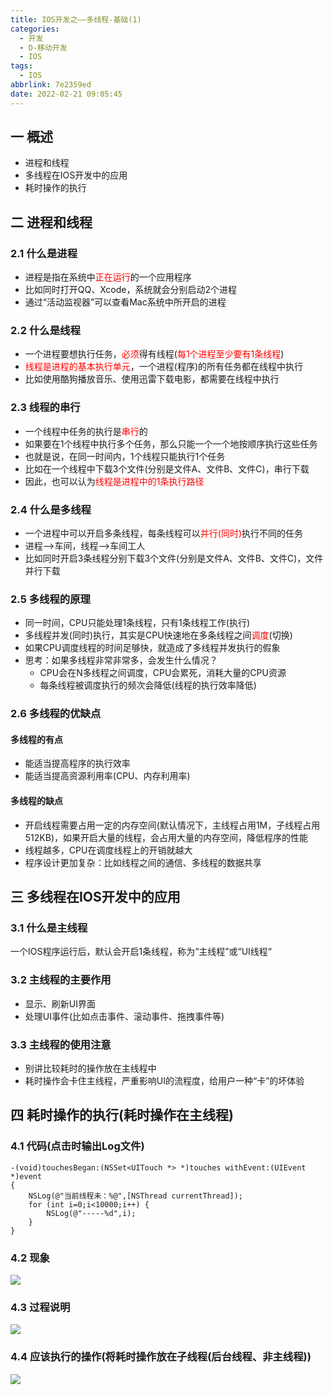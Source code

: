 ```yaml
---
title: IOS开发之——多线程-基础(1)
categories:
  - 开发
  - D-移动开发
  - IOS
tags:
  - IOS
abbrlink: 7e2359ed
date: 2022-02-21 09:05:45
---
```

## 一 概述

* 进程和线程
* 多线程在IOS开发中的应用
* 耗时操作的执行

<!--more-->

## 二 进程和线程

### 2.1 什么是进程

* 进程是指在系统中<font color=red>正在运行</font>的一个应用程序
* 比如同时打开QQ、Xcode，系统就会分别启动2个进程
* 通过“活动监视器”可以查看Mac系统中所开启的进程

### 2.2 什么是线程

* 一个进程要想执行任务，<font color=red>必须</font>得有线程(<font color=red>每1个进程至少要有1条线程</font>)
* <font color=red>线程是进程的基本执行单元</font>，一个进程(程序)的所有任务都在线程中执行
* 比如使用酷狗播放音乐、使用迅雷下载电影，都需要在线程中执行

### 2.3 线程的串行

* 一个线程中任务的执行是<font color=red>串行</font>的
* 如果要在1个线程中执行多个任务，那么只能一个一个地按顺序执行这些任务
* 也就是说，在同一时间内，1个线程只能执行1个任务
* 比如在一个线程中下载3个文件(分别是文件A、文件B、文件C)，串行下载
* 因此，也可以认为<font color=red>线程是进程中的1条执行路径</font>

### 2.4 什么是多线程

* 一个进程中可以开启多条线程，每条线程可以<font color=red>并行(同时)</font>执行不同的任务
* 进程——>车间，线程——>车间工人
* 比如同时开启3条线程分别下载3个文件(分别是文件A、文件B、文件C)，文件并行下载

### 2.5 多线程的原理

* 同一时间，CPU只能处理1条线程，只有1条线程工作(执行)
* 多线程并发(同时)执行，其实是CPU快速地在多条线程之间<font color=red>调度</font>(切换)
* 如果CPU调度线程的时间足够快，就造成了多线程并发执行的假象
* 思考：如果多线程非常非常多，会发生什么情况？
  - CPU会在N多线程之间调度，CPU会累死，消耗大量的CPU资源
  - 每条线程被调度执行的频次会降低(线程的执行效率降低)

### 2.6 多线程的优缺点

####  多线程的有点

* 能适当提高程序的执行效率
* 能适当提高资源利用率(CPU、内存利用率)

#### 多线程的缺点

* 开启线程需要占用一定的内存空间(默认情况下，主线程占用1M，子线程占用512KB)，如果开启大量的线程，会占用大量的内存空间，降低程序的性能
* 线程越多，CPU在调度线程上的开销就越大
* 程序设计更加复杂：比如线程之间的通信、多线程的数据共享

## 三 多线程在IOS开发中的应用

### 3.1 什么是主线程

一个IOS程序运行后，默认会开启1条线程，称为“主线程”或“UI线程“

### 3.2 主线程的主要作用

* 显示、刷新UI界面
* 处理UI事件(比如点击事件、滚动事件、拖拽事件等)

### 3.3 主线程的使用注意

* 别讲比较耗时的操作放在主线程中
* 耗时操作会卡住主线程，严重影响UI的流程度，给用户一种“卡”的坏体验

## 四 耗时操作的执行(耗时操作在主线程)

### 4.1 代码(点击时输出Log文件)

```
-(void)touchesBegan:(NSSet<UITouch *> *)touches withEvent:(UIEvent *)event
{
    NSLog(@"当前线程未：%@",[NSThread currentThread]);
    for (int i=0;i<10000;i++) {
        NSLog(@"-----%d",i);
    }
}
```

### 4.2 现象

![][1]
### 4.3  过程说明
![][2]
### 4.4  应该执行的操作(将耗时操作放在子线程(后台线程、非主线程))
![][3]



[1]:https://fastly.jsdelivr.net/gh/PGzxc/CDN@master/blog-ios/ios-thread-main-dead.gif
[2]:https://fastly.jsdelivr.net/gh/PGzxc/CDN@master/blog-ios/ios-thread-main-dead-process.png
[3]:https://fastly.jsdelivr.net/gh/PGzxc/CDN@master/blog-ios/ios-thread-main-dead-deal.png
